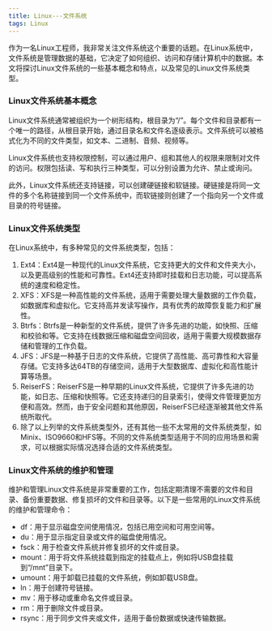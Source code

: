 ```yaml
---
title: Linux---文件系统
tags: Linux
---
```


作为一名Linux工程师，我非常关注文件系统这个重要的话题。在Linux系统中，文件系统是管理数据的基础，它决定了如何组织、访问和存储计算机中的数据。本文将探讨Linux文件系统的一些基本概念和特点，以及常见的Linux文件系统类型。

### Linux文件系统基本概念
Linux文件系统通常被组织为一个树形结构，根目录为“/”。每个文件和目录都有一个唯一的路径，从根目录开始，通过目录名和文件名逐级表示。文件系统可以被格式化为不同的文件类型，如文本、二进制、音频、视频等。

Linux文件系统也支持权限控制，可以通过用户、组和其他人的权限来限制对文件的访问。权限包括读、写和执行三种类型，可以分别设置为允许、禁止或询问。

此外，Linux文件系统还支持链接，可以创建硬链接和软链接。硬链接是将同一文件的多个名称链接到同一个文件系统中，而软链接则创建了一个指向另一个文件或目录的符号链接。

### Linux文件系统类型
在Linux系统中，有多种常见的文件系统类型，包括：

1. Ext4：Ext4是一种现代的Linux文件系统，它支持更大的文件和文件夹大小，以及更高级别的性能和可靠性。Ext4还支持即时挂载和日志功能，可以提高系统的速度和稳定性。
2. XFS：XFS是一种高性能的文件系统，适用于需要处理大量数据的工作负载，如数据库和虚拟化。它支持高并发读写操作，具有优秀的故障恢复能力和扩展性。
3. Btrfs：Btrfs是一种新型的文件系统，提供了许多先进的功能，如快照、压缩和校验和等。它支持在线数据压缩和磁盘空间回收，适用于需要大规模数据存储和管理的工作负载。
4. JFS：JFS是一种基于日志的文件系统，它提供了高性能、高可靠性和大容量存储。它支持多达64TB的存储空间，适用于大型数据库、虚拟化和高性能计算等场景。
5. ReiserFS：ReiserFS是一种早期的Linux文件系统，它提供了许多先进的功能，如日志、压缩和快照等。它还支持递归的目录索引，使得文件管理更加方便和高效。然而，由于安全问题和其他原因，ReiserFS已经逐渐被其他文件系统所取代。
6. 除了以上列举的文件系统类型外，还有其他一些不太常用的文件系统类型，如Minix、ISO9660和HFS等。不同的文件系统类型适用于不同的应用场景和需求，可以根据实际情况选择合适的文件系统类型。

### Linux文件系统的维护和管理
维护和管理Linux文件系统是非常重要的工作，包括定期清理不需要的文件和目录、备份重要数据、修复损坏的文件和目录等。以下是一些常用的Linux文件系统的维护和管理命令：

- df：用于显示磁盘空间使用情况，包括已用空间和可用空间等。
- du：用于显示指定目录或文件的磁盘使用情况。
- fsck：用于检查文件系统并修复损坏的文件或目录。
- mount：用于将文件系统挂载到指定的挂载点上，例如将USB盘挂载到“/mnt”目录下。
- umount：用于卸载已挂载的文件系统，例如卸载USB盘。
- ln：用于创建符号链接。
- mv：用于移动或重命名文件或目录。
- rm：用于删除文件或目录。
- rsync：用于同步文件夹或文件，适用于备份数据或快速传输数据。
